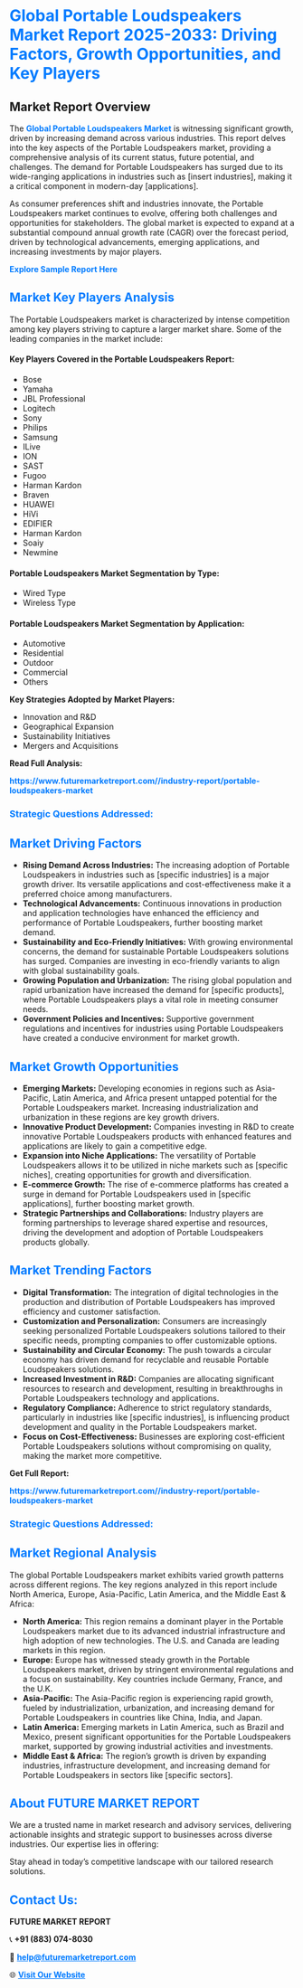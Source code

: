 <h1 style="color: #007BFF;">Global Portable Loudspeakers Market Report 2025-2033: Driving Factors, Growth Opportunities, and Key Players</h1>

<section id="overview">
<h2>Market Report Overview</h2>
<p>The <a href="https://www.futuremarketreport.com//industry-report/portable-loudspeakers-market" style="color: #007BFF; text-decoration: none;"><strong>Global Portable Loudspeakers Market</strong></a> is witnessing significant growth, driven by increasing demand across various industries. This report delves into the key aspects of the Portable Loudspeakers market, providing a comprehensive analysis of its current status, future potential, and challenges. The demand for Portable Loudspeakers has surged due to its wide-ranging applications in industries such as [insert industries], making it a critical component in modern-day [applications].</p>
<p>As consumer preferences shift and industries innovate, the Portable Loudspeakers market continues to evolve, offering both challenges and opportunities for stakeholders. The global market is expected to expand at a substantial compound annual growth rate (CAGR) over the forecast period, driven by technological advancements, emerging applications, and increasing investments by major players.</p>
</section>

<section id="overview">
<p><a href="https://www.futuremarketreport.com//request-sample/reportId=58794" style="color: #007BFF; text-decoration: none;"><strong>Explore Sample Report Here</strong></a></p>
</section>

<section id="key-players">
<h2 style="color: #007BFF;">Market Key Players Analysis</h2>
<p>The Portable Loudspeakers market is characterized by intense competition among key players striving to capture a larger market share. Some of the leading companies in the market include:</p>
<h4>Key Players Covered in the Portable Loudspeakers Report:</h4>
<ul><li>Bose</li><li>Yamaha</li><li>JBL Professional</li><li>Logitech</li><li>Sony</li><li>Philips</li><li>Samsung</li><li>ILive</li><li>ION</li><li>SAST</li><li>Fugoo</li><li>Harman Kardon</li><li>Braven</li><li>HUAWEI</li><li>HiVi</li><li>EDIFIER</li><li>Harman Kardon</li><li>Soaiy</li><li>Newmine</li></ul>
<h4>Portable Loudspeakers Market Segmentation by Type:</h4>
<ul><li>Wired Type</li><li>Wireless Type</li></ul>

<h4>Portable Loudspeakers Market Segmentation by Application:</h4>
<ul><li>Automotive</li><li>Residential</li><li>Outdoor</li><li>Commercial</li><li>Others</li></ul>
<p><strong>Key Strategies Adopted by Market Players:</strong></p>
<ul>
<li>Innovation and R&D</li>
<li>Geographical Expansion</li>
<li>Sustainability Initiatives</li>
<li>Mergers and Acquisitions</li>
</ul>
</section>

<section>
<p><strong>Read Full Analysis: </strong></p><a href="https://www.futuremarketreport.com//industry-report/portable-loudspeakers-market" style="color: #007BFF; text-decoration: none;"><strong>https://www.futuremarketreport.com//industry-report/portable-loudspeakers-market</strong></a>
<h3 style="color: #007BFF;">Strategic Questions Addressed:</h3>
</section>

<section id="driving-factors">
<h2 style="color: #007BFF;">Market Driving Factors</h2>
<ul>
<li><strong>Rising Demand Across Industries:</strong> The increasing adoption of Portable Loudspeakers in industries such as [specific industries] is a major growth driver. Its versatile applications and cost-effectiveness make it a preferred choice among manufacturers.</li>
<li><strong>Technological Advancements:</strong> Continuous innovations in production and application technologies have enhanced the efficiency and performance of Portable Loudspeakers, further boosting market demand.</li>
<li><strong>Sustainability and Eco-Friendly Initiatives:</strong> With growing environmental concerns, the demand for sustainable Portable Loudspeakers solutions has surged. Companies are investing in eco-friendly variants to align with global sustainability goals.</li>
<li><strong>Growing Population and Urbanization:</strong> The rising global population and rapid urbanization have increased the demand for [specific products], where Portable Loudspeakers plays a vital role in meeting consumer needs.</li>
<li><strong>Government Policies and Incentives:</strong> Supportive government regulations and incentives for industries using Portable Loudspeakers have created a conducive environment for market growth.</li>
</ul>
</section>

<section id="growth-opportunities">
<h2 style="color: #007BFF;">Market Growth Opportunities</h2>
<ul>
<li><strong>Emerging Markets:</strong> Developing economies in regions such as Asia-Pacific, Latin America, and Africa present untapped potential for the Portable Loudspeakers market. Increasing industrialization and urbanization in these regions are key growth drivers.</li>
<li><strong>Innovative Product Development:</strong> Companies investing in R&D to create innovative Portable Loudspeakers products with enhanced features and applications are likely to gain a competitive edge.</li>
<li><strong>Expansion into Niche Applications:</strong> The versatility of Portable Loudspeakers allows it to be utilized in niche markets such as [specific niches], creating opportunities for growth and diversification.</li>
<li><strong>E-commerce Growth:</strong> The rise of e-commerce platforms has created a surge in demand for Portable Loudspeakers used in [specific applications], further boosting market growth.</li>
<li><strong>Strategic Partnerships and Collaborations:</strong> Industry players are forming partnerships to leverage shared expertise and resources, driving the development and adoption of Portable Loudspeakers products globally.</li>
</ul>
</section>

<section id="trending-factors">
<h2 style="color: #007BFF;">Market Trending Factors</h2>
<ul>
<li><strong>Digital Transformation:</strong> The integration of digital technologies in the production and distribution of Portable Loudspeakers has improved efficiency and customer satisfaction.</li>
<li><strong>Customization and Personalization:</strong> Consumers are increasingly seeking personalized Portable Loudspeakers solutions tailored to their specific needs, prompting companies to offer customizable options.</li>
<li><strong>Sustainability and Circular Economy:</strong> The push towards a circular economy has driven demand for recyclable and reusable Portable Loudspeakers solutions.</li>
<li><strong>Increased Investment in R&D:</strong> Companies are allocating significant resources to research and development, resulting in breakthroughs in Portable Loudspeakers technology and applications.</li>
<li><strong>Regulatory Compliance:</strong> Adherence to strict regulatory standards, particularly in industries like [specific industries], is influencing product development and quality in the Portable Loudspeakers market.</li>
<li><strong>Focus on Cost-Effectiveness:</strong> Businesses are exploring cost-efficient Portable Loudspeakers solutions without compromising on quality, making the market more competitive.</li>
</ul>
</section>

<section>
<p><strong>Get Full Report: </strong></p><a href="https://www.futuremarketreport.com//industry-report/portable-loudspeakers-market" style="color: #007BFF; text-decoration: none;"><strong>https://www.futuremarketreport.com//industry-report/portable-loudspeakers-market</strong></a>
<h3 style="color: #007BFF;">Strategic Questions Addressed:</h3>
</section>


<section id="regional-analysis">
<h2 style="color: #007BFF;">Market Regional Analysis</h2>
<p>The global Portable Loudspeakers market exhibits varied growth patterns across different regions. The key regions analyzed in this report include North America, Europe, Asia-Pacific, Latin America, and the Middle East & Africa:</p>
<ul>
<li><strong>North America:</strong> This region remains a dominant player in the Portable Loudspeakers market due to its advanced industrial infrastructure and high adoption of new technologies. The U.S. and Canada are leading markets in this region.</li>
<li><strong>Europe:</strong> Europe has witnessed steady growth in the Portable Loudspeakers market, driven by stringent environmental regulations and a focus on sustainability. Key countries include Germany, France, and the U.K.</li>
<li><strong>Asia-Pacific:</strong> The Asia-Pacific region is experiencing rapid growth, fueled by industrialization, urbanization, and increasing demand for Portable Loudspeakers in countries like China, India, and Japan.</li>
<li><strong>Latin America:</strong> Emerging markets in Latin America, such as Brazil and Mexico, present significant opportunities for the Portable Loudspeakers market, supported by growing industrial activities and investments.</li>
<li><strong>Middle East & Africa:</strong> The region’s growth is driven by expanding industries, infrastructure development, and increasing demand for Portable Loudspeakers in sectors like [specific sectors].</li>
</ul>
</section>

<footer>
<h2 style="color: #007BFF;">About FUTURE MARKET REPORT</h2>
<p>We are a trusted name in market research and advisory services, delivering actionable insights and strategic support to businesses across diverse industries. Our expertise lies in offering:</p>

<p>Stay ahead in today’s competitive landscape with our tailored research solutions.</p>

<h2 style="color: #007BFF;">Contact Us:</h2>
<p><strong>FUTURE MARKET REPORT</strong></p>
<p>📞 <strong>+91 (883) 074-8030</strong></p>
<p>📧 <strong><a href="mailto:help@futuremarketreport.com" style="color: #007BFF;">help@futuremarketreport.com</a></strong></p>
<p>🌐 <strong><a href="https://www.futuremarketreport.com/" style="color: #007BFF;">Visit Our Website</a></strong></p>
</footer>